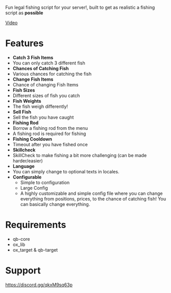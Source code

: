 Fun legal fishing script for your server!, built to get as realistic a fishing script as **possible**

[Video](https://www.youtube.com/watch?v=ZAZYldAOYl0)


# Features
* **Catch 3 Fish Items**
 * You can only catch 3 different fish
* **Chances of Catching Fish**
 * Various chances for catching the fish
* **Change Fish Items**
 * Chance of changing Fish Items
* **Fish Sizes**
 * Different sizes of fish you catch
* **Fish Weights**
 * The fish weigh differently!
* **Sell Fish**
 * Sell the fish you have caught
* **Fishing Rod**
 * Borrow a fishing rod from the menu
 * A fishing rod is required for fishing
* **Fishing Cooldown**
 * Timeout after you have fished once
* **Skillcheck**
 * SkillCheck to make fishing a bit more challenging (can be made harder/easier)
* **Language**
 * You can simply change to optional texts in locales. 
* **Configurable**
  - Simple to configuration
  - Large Config
  - A highly customizable and simple config file where you can change everything from positions, prices, to the chance of catching fish! You can basically change everything.
# Requirements 
* qb-core 
* ox_lib
* ox_target & qb-target 
# Support
https://discord.gg/qkxM9sq63p
